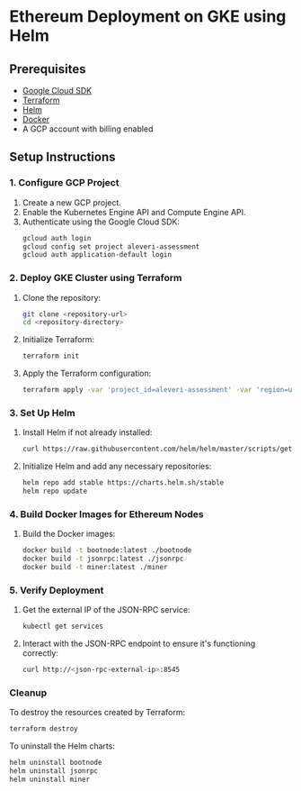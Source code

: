 
# Ethereum Deployment on GKE using Helm

## Prerequisites

- [Google Cloud SDK](https://cloud.google.com/sdk/docs/install)
- [Terraform](https://learn.hashicorp.com/tutorials/terraform/install-cli)
- [Helm](https://helm.sh/docs/intro/install/)
- [Docker](https://docs.docker.com/get-docker/)
- A GCP account with billing enabled

## Setup Instructions

### 1. Configure GCP Project

1. Create a new GCP project.
2. Enable the Kubernetes Engine API and Compute Engine API.
3. Authenticate using the Google Cloud SDK:
    ```sh
    gcloud auth login
    gcloud config set project aleveri-assessment
    gcloud auth application-default login
    ```

### 2. Deploy GKE Cluster using Terraform

1. Clone the repository:
    ```sh
    git clone <repository-url>
    cd <repository-directory>
    ```

2. Initialize Terraform:
    ```sh
    terraform init
    ```

3. Apply the Terraform configuration:
    ```sh
    terraform apply -var 'project_id=aleveri-assessment' -var 'region=us-east1'
    ```

### 3. Set Up Helm

1. Install Helm if not already installed:
    ```sh
    curl https://raw.githubusercontent.com/helm/helm/master/scripts/get-helm-3 | bash
    ```

2. Initialize Helm and add any necessary repositories:
    ```sh
    helm repo add stable https://charts.helm.sh/stable
    helm repo update
    ```

### 4. Build Docker Images for Ethereum Nodes

1. Build the Docker images:
    ```sh
    docker build -t bootnode:latest ./bootnode
    docker build -t jsonrpc:latest ./jsonrpc
    docker build -t miner:latest ./miner
    ```

### 5. Verify Deployment

1. Get the external IP of the JSON-RPC service:
    ```sh
    kubectl get services
    ```

2. Interact with the JSON-RPC endpoint to ensure it's functioning correctly:
    ```sh
    curl http://<json-rpc-external-ip>:8545
    ```

### Cleanup

To destroy the resources created by Terraform:
```sh
terraform destroy
```

To uninstall the Helm charts:
```sh
helm uninstall bootnode
helm uninstall jsonrpc
helm uninstall miner
```
